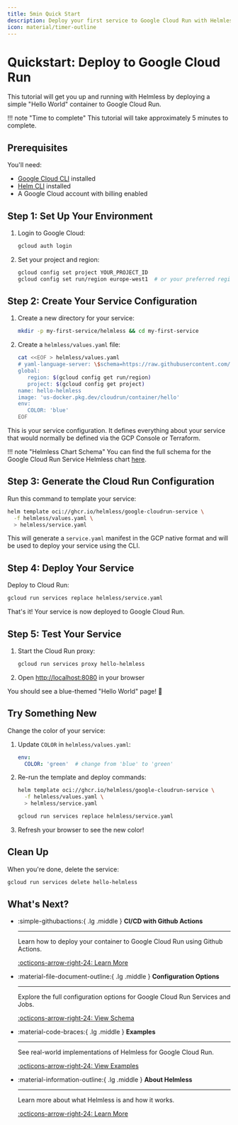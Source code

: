 ```yaml
---
title: 5min Quick Start
description: Deploy your first service to Google Cloud Run with Helmless in 5 minutes
icon: material/timer-outline
---
```


# Quickstart: Deploy to Google Cloud Run

This tutorial will get you up and running with Helmless by deploying a simple "Hello World" container to Google Cloud Run.

!!! note "Time to complete"
    This tutorial will take approximately 5 minutes to complete.

## Prerequisites

You'll need:

- [Google Cloud CLI](https://cloud.google.com/sdk/docs/install) installed
- [Helm CLI](https://helm.sh/docs/intro/install/) installed
- A Google Cloud account with billing enabled

## Step 1: Set Up Your Environment

1. Login to Google Cloud:
   ```bash
   gcloud auth login
   ```

2. Set your project and region:
   ```bash
   gcloud config set project YOUR_PROJECT_ID
   gcloud config set run/region europe-west1  # or your preferred region
   ```

## Step 2: Create Your Service Configuration

1. Create a new directory for your service:
   ```bash
   mkdir -p my-first-service/helmless && cd my-first-service
   ```

2. Create a `helmless/values.yaml` file:
   ```bash
   cat <<EOF > helmless/values.yaml
   # yaml-language-server: \$schema=https://raw.githubusercontent.com/helmless/google-cloudrun-charts/main/charts/cloudrun/service/values.schema.json
   global:
      region: $(gcloud config get run/region)
      project: $(gcloud config get project)
   name: hello-helmless
   image: 'us-docker.pkg.dev/cloudrun/container/hello'
   env:
      COLOR: 'blue'
   EOF
   ```

This is your service configuration. It defines everything about your service that would normally be defined via the GCP Console or Terraform.

!!! note "Helmless Chart Schema"
    You can find the full schema for the Google Cloud Run Service Helmless chart [here](/docs/cloudrun/schemas). <!-- markdown-link-check-disable-line -->

## Step 3: Generate the Cloud Run Configuration

Run this command to template your service:

```bash
helm template oci://ghcr.io/helmless/google-cloudrun-service \
  -f helmless/values.yaml \
  > helmless/service.yaml
```

This will generate a `service.yaml` manifest in the GCP native format and will be used to deploy your service using the CLI.

## Step 4: Deploy Your Service

Deploy to Cloud Run:

```bash
gcloud run services replace helmless/service.yaml
```

That's it! Your service is now deployed to Google Cloud Run.

## Step 5: Test Your Service

1. Start the Cloud Run proxy:
   ```bash
   gcloud run services proxy hello-helmless
   ```
<!-- markdown-link-check-disable-next-line -->
2. Open [http://localhost:8080](http://localhost:8080) in your browser

You should see a blue-themed "Hello World" page! 🎉

## Try Something New

Change the color of your service:

1. Update `COLOR` in `helmless/values.yaml`:
   ```yaml
   env:
     COLOR: 'green'  # change from 'blue' to 'green'
   ```

2. Re-run the template and deploy commands:
   ```bash
   helm template oci://ghcr.io/helmless/google-cloudrun-service \
     -f helmless/values.yaml \
     > helmless/service.yaml

   gcloud run services replace helmless/service.yaml
   ```

3. Refresh your browser to see the new color!

## Clean Up

When you're done, delete the service:

```bash
gcloud run services delete hello-helmless
```

## What's Next?

<div class="grid cards" markdown>

-   :simple-githubactions:{ .lg .middle } __CI/CD with Github Actions__

    ---

    Learn how to deploy your container to Google Cloud Run using Github Actions.

    [:octicons-arrow-right-24: Learn More](./ci-cd.md)

-   :material-file-document-outline:{ .lg .middle } __Configuration Options__

    ---

    Explore the full configuration options for Google Cloud Run Services and Jobs.

    [:octicons-arrow-right-24: View Schema](./schemas/index.md)

-   :material-code-braces:{ .lg .middle } __Examples__

    ---

    See real-world implementations of Helmless for Google Cloud Run.

    [:octicons-arrow-right-24: View Examples](./examples.md)

-   :material-information-outline:{ .lg .middle } __About Helmless__

    ---

    Learn more about what Helmless is and how it works.

    [:octicons-arrow-right-24: Learn More](../architecture.md)

</div>
